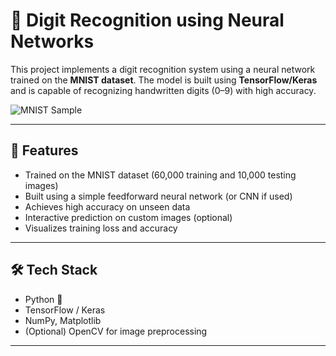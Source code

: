 # 🧠 Digit Recognition using Neural Networks

This project implements a digit recognition system using a neural network trained on the **MNIST dataset**. The model is built using **TensorFlow/Keras** and is capable of recognizing handwritten digits (0–9) with high accuracy.

![MNIST Sample](https://upload.wikimedia.org/wikipedia/commons/2/27/MnistExamples.png)

---

## 🚀 Features

- Trained on the MNIST dataset (60,000 training and 10,000 testing images)
- Built using a simple feedforward neural network (or CNN if used)
- Achieves high accuracy on unseen data
- Interactive prediction on custom images (optional)
- Visualizes training loss and accuracy

---

## 🛠️ Tech Stack

- Python 🐍
- TensorFlow / Keras
- NumPy, Matplotlib
- (Optional) OpenCV for image preprocessing

---



